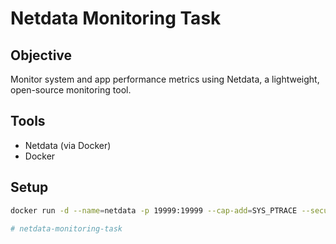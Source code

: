 # Netdata Monitoring Task

## Objective
Monitor system and app performance metrics using Netdata, a lightweight, open-source monitoring tool.

## Tools
- Netdata (via Docker)
- Docker

## Setup

```bash
docker run -d --name=netdata -p 19999:19999 --cap-add=SYS_PTRACE --security-opt apparmor=unconfined netdata/netdata

# netdata-monitoring-task
